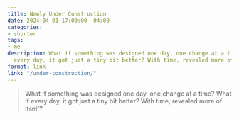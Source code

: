 ```yaml
---
title: Newly Under Construction
date: 2024-04-01 17:00:00 -04:00
categories:
- shorter
tags:
- me
description: What if something was designed one day, one change at a time? What if
  every day, it got just a tiny bit better? With time, revealed more of itself?
format: link
link: "/under-construction/"
---
```


> What if something was designed one day, one change at a time? What if every day, it got just a tiny bit better? With time, revealed more of itself?